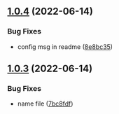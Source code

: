 ## [1.0.4](https://github.com/iksolution/origem-ppm-api/compare/v1.0.3...v1.0.4) (2022-06-14)


### Bug Fixes

* config msg in readme ([8e8bc35](https://github.com/iksolution/origem-ppm-api/commit/8e8bc3516138477413d856d8ab2f282dab417e56))

## [1.0.3](https://github.com/iksolution/origem-ppm-api/compare/v1.0.2...v1.0.3) (2022-06-14)


### Bug Fixes

* name file ([7bc8fdf](https://github.com/iksolution/origem-ppm-api/commit/7bc8fdf7f9f7e03e8c563de70ae03d0be512156f))
